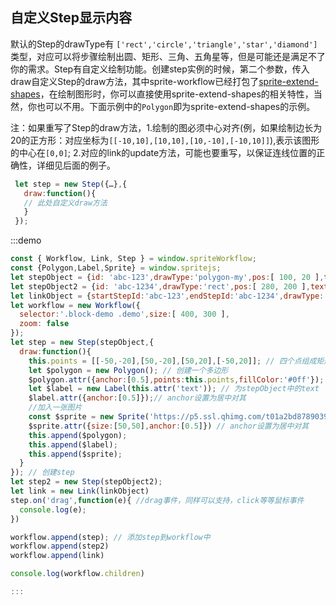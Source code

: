 ## 自定义Step显示内容
默认的Step的drawType有 ```['rect','circle','triangle','star','diamond']```类型，对应可以将步骤绘制出圆、矩形、三角、五角星等，但是可能还是满足不了你的需求。Step有自定义绘制功能。创建step实例的时候，第二个参数，传入draw自定义Step的draw方法，其中sprite-workflow已经打包了<a href="https://github.com/spritejs/sprite-extend-shapes">sprite-extend-shapes</a>，在绘制图形时，你可以直接使用sprite-extend-shapes的相关特性，当然，你也可以不用。下面示例中的```Polygon```即为sprite-extend-shapes的示例。

注：如果重写了Step的draw方法，1.绘制的图必须中心对齐(例，如果绘制边长为20的正方形：对应坐标为`[[-10,10],[10,10],[10,-10],[-10,10]]`),表示该图形的中心在`[0,0]`;
2.对应的link的update方法，可能也要重写，以保证连线位置的正确性，详细见后面的例子。
```javascript
 let step = new Step({…},{
   draw:function(){
   // 此处自定义draw方法
   }
 });
```
:::demo

```javascript
const { Workflow, Link, Step } = window.spriteWorkflow;
const {Polygon,Label,Sprite} = window.spritejs;
let stepObject = {id: 'abc-123',drawType:'polygon-my',pos:[ 100, 20 ],text: '我是矩形3'};
let stepObject2 = {id: 'abc-1234',drawType:'rect',pos:[ 280, 200 ],text: '我是矩形2'};
let linkObject = {startStepId:'abc-123',endStepId:'abc-1234',drawType:'curve',lineAttrs: { color: '#0ff', branchOffset:5 }}
let workflow = new Workflow({
  selector:'.block-demo .demo',size:[ 400, 300 ],
  zoom: false
});
let step = new Step(stepObject,{
  draw:function(){
    this.points = [[-50,-20],[50,-20],[50,20],[-50,20]]; // 四个点组成矩形,中心点在[0,0]
    let $polygon = new Polygon(); // 创建一个多边形
    $polygon.attr({anchor:[0.5],points:this.points,fillColor:'#0ff'});
    let $label = new Label(this.attr('text')); // 为stepObject中的text
    $label.attr({anchor:[0.5]});// anchor设置为居中对其
    //加入一张图片
    const $sprite = new Sprite('https://p5.ssl.qhimg.com/t01a2bd87890397464a.png');
    $sprite.attr({size:[50,50],anchor:[0.5]}) // anchor设置为居中对其
    this.append($polygon);
    this.append($label);
    this.append($sprite);
  }
}); // 创建step
let step2 = new Step(stepObject2);
let link = new Link(linkObject)
step.on('drag',function(e){ //drag事件，同样可以支持，click等等鼠标事件
  console.log(e);
})

workflow.append(step); // 添加step到workflow中
workflow.append(step2)
workflow.append(link)

console.log(workflow.children)

:::